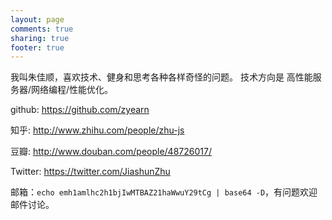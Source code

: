 ```yaml
---
layout: page
comments: true
sharing: true
footer: true
---
```


我叫朱佳顺，喜欢技术、健身和思考各种各样奇怪的问题。 技术方向是 高性能服务器/网络编程/性能优化。

github: https://github.com/zyearn

知乎: http://www.zhihu.com/people/zhu-js

豆瓣: http://www.douban.com/people/48726017/

Twitter: https://twitter.com/JiashunZhu

邮箱：`echo emh1amlhc2h1bjIwMTBAZ21haWwuY29tCg | base64 -D`，有问题欢迎邮件讨论。

